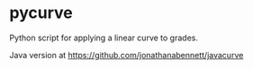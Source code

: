 # pycurve
Python script for applying a linear curve to grades.


Java version at https://github.com/jonathanabennett/javacurve
